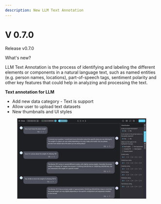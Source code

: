```yaml
---
description: New LLM Text Annotation
---
```


# V 0.7.0

Release v0.7.0

What's new?

LLM Text Annotation is the process of identifying and labeling the different elements or components in a natural language text, such as named entities (e.g. person names, locations), part-of-speech tags, sentiment polarity and other key features that could help in analyzing and processing the text.

**Text annotation for LLM**

* Add new data category - Text is support
* Allow user to upload text datasets
* New thumbnails and UI styles

<figure><img src="../.gitbook/assets/0.7.png" alt=""><figcaption></figcaption></figure>
